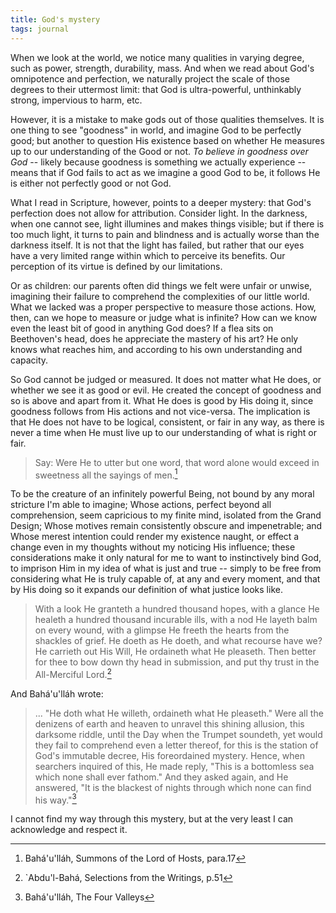 ```yaml
---
title: God's mystery
tags: journal
---
```


When we look at the world, we notice many qualities in varying degree, such as
power, strength, durability, mass.  And when we read about God's omnipotence
and perfection, we naturally project the scale of those degrees to their
uttermost limit: that God is ultra-powerful, unthinkably strong, impervious to
harm, etc.

However, it is a mistake to make gods out of those qualities themselves.  It
is one thing to see "goodness" in world, and imagine God to be perfectly good;
but another to question His existence based on whether He measures up to our
understanding of the Good or not.  *To believe in goodness over God* -- likely
because goodness is something we actually experience -- means that if God
fails to act as we imagine a good God to be, it follows He is either not
perfectly good or not God.

What I read in Scripture, however, points to a deeper mystery: that God's
perfection does not allow for attribution.  Consider light.  In the darkness,
when one cannot see, light illumines and makes things visible; but if there is
too much light, it turns to pain and blindness and is actually worse than the
darkness itself.  It is not that the light has failed, but rather that our
eyes have a very limited range within which to perceive its benefits.  Our
perception of its virtue is defined by our limitations.

Or as children: our parents often did things we felt were unfair or unwise,
imagining their failure to comprehend the complexities of our little world.
What we lacked was a proper perspective to measure those actions.  How, then,
can we hope to measure or judge what is infinite?  How can we know even the
least bit of good in anything God does?  If a flea sits on Beethoven's head,
does he appreciate the mastery of his art?  He only knows what reaches him,
and according to his own understanding and capacity.

So God cannot be judged or measured.  It does not matter what He does, or
whether we see it as good or evil.  He created the concept of goodness and so
is above and apart from it.  What He does is good by His doing it, since
goodness follows from His actions and not vice-versa.  The implication is that
He does not have to be logical, consistent, or fair in any way, as there is
never a time when He must live up to our understanding of what is right or
fair.

> Say: Were He to utter but one word, that word alone would exceed in
> sweetness all the sayings of men.[^1]

To be the creature of an infinitely powerful Being, not bound by any moral
stricture I'm able to imagine; Whose actions, perfect beyond all
comprehension, seem capricious to my finite mind, isolated from the Grand
Design; Whose motives remain consistently obscure and impenetrable; and Whose
merest intention could render my existence naught, or effect a change even in
my thoughts without my noticing His influence; these considerations make it
only natural for me to want to instinctively bind God, to imprison Him in my
idea of what is just and true -- simply to be free from considering what He is
truly capable of, at any and every moment, and that by His doing so it expands
our definition of what justice looks like.

> With a look He granteth a hundred thousand hopes, with a glance He
> healeth a hundred thousand incurable ills, with a nod He layeth balm on
> every wound, with a glimpse He freeth the hearts from the shackles of
> grief.  He doeth as He doeth, and what recourse have we?  He carrieth
> out His Will, He ordaineth what He pleaseth.  Then better for thee to
> bow down thy head in submission, and put thy trust in the All-Merciful
> Lord.[^2]

And Bahá'u'lláh wrote:

> ... "He doth what He willeth, ordaineth what He pleaseth."  Were all the
> denizens of earth and heaven to unravel this shining allusion, this
> darksome riddle, until the Day when the Trumpet soundeth, yet would they
> fail to comprehend even a letter thereof, for this is the station of
> God's immutable decree, His foreordained mystery.  Hence, when searchers
> inquired of this, He made reply, "This is a bottomless sea which none
> shall ever fathom."  And they asked again, and He answered, "It is the
> blackest of nights through which none can find his way."[^3]

I cannot find my way through this mystery, but at the very least I can
acknowledge and respect it.

[^1]: Bahá'u'lláh, Summons of the Lord of Hosts, para.17

[^2]: `Abdu'l-Bahá, Selections from the Writings, p.51

[^3]: Bahá'u'lláh, The Four Valleys
